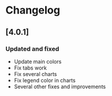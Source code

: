 # Changelog
## [4.0.1]

### Updated and fixed

- Update main colors
- Fix tabs work
- Fix several charts
- Fix legend color in charts
- Several other fixes and improvements
